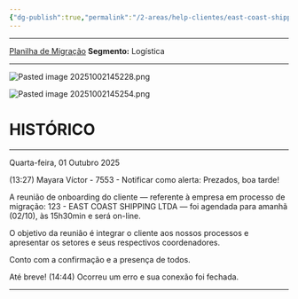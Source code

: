 ```yaml
---
{"dg-publish":true,"permalink":"/2-areas/help-clientes/east-coast-shippings-ltda/","dgPassFrontmatter":true,"created":"2025-10-02T09:17:58.596-03:00","updated":"2025-10-02T14:54:30.405-03:00"}
---
```


----
[Planilha de Migração](https://docs.google.com/spreadsheets/d/1F1Tj9Nz1UIJHTJXXG03KC2QSjSHE4ylkzQN97KOGLc8/edit?gid=1978312704#gid=1978312704)
**Segmento:** Logística

____
![Pasted image 20251002145228.png](/img/user/4.%20ARQUIVOS/Pasted%20image%2020251002145228.png)

![Pasted image 20251002145254.png](/img/user/4.%20ARQUIVOS/Pasted%20image%2020251002145254.png)




# HISTÓRICO
____


Quarta-feira, 01 Outubro 2025
 
(13:27) Mayara Víctor - 7553 - Notificar como alerta: Prezados, boa tarde!

A reunião de onboarding do cliente — referente à empresa em processo de migração: 123 - EAST COAST SHIPPING LTDA — foi agendada para amanhã (02/10), às 15h30min e será on-line. 

O objetivo da reunião é integrar o cliente aos nossos processos e apresentar os setores e seus respectivos coordenadores.

Conto com a confirmação e a presença de todos.

Até breve!
(14:44) Ocorreu um erro e sua conexão foi fechada.

____